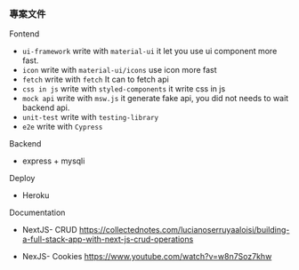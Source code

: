 ### 專案文件

Fontend
- `ui-framework` write with `material-ui` it let you use ui component more fast.
- `icon` write with `material-ui/icons` use icon more fast
- `fetch` write with `fetch` It can to fetch api
- `css in js` write with `styled-components` it write css in js
- `mock api` write with `msw.js` it generate fake api, you did not needs to wait backend api.
- `unit-test` write with `testing-library`
- `e2e` write with `Cypress`

Backend 
- express + mysqli

Deploy
- Heroku

Documentation
- NextJS- CRUD
https://collectednotes.com/lucianoserruyaaloisi/building-a-full-stack-app-with-next-js-crud-operations

- NexJS- Cookies
https://www.youtube.com/watch?v=w8n7Soz7khw